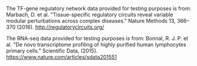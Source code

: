 The TF-gene regulatory network data provided for testing purposes is from:
Marbach, D. et al. "Tissue-specific regulatory circuits reveal variable modular perturbations across complex diseases." Nature Methods 13, 366–370 (2016).
http://regulatorycircuits.org/

The RNA-seq data provided for testing purposes is from:
Bonnal, R. J. P. et al. "De novo transcriptome profiling of highly purified human lymphocytes primary cells." Scientific Data, (2015).
https://www.nature.com/articles/sdata201551
